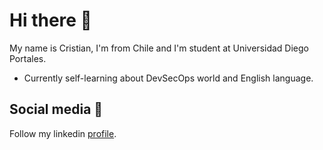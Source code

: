 # Hi there 👋

My name is Cristian, I'm from Chile and I'm student at Universidad Diego Portales.

* Currently self-learning about DevSecOps world and English language.

## Social media 🔗

Follow my linkedin [profile](https://www.linkedin.com/in/cristian-villavicencio-beltran/).
